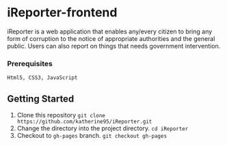 # iReporter-frontend
iReporter is a web application that enables any/every citizen to bring any form of corruption to the notice of appropriate authorities and the general public. Users can also report on things that needs government intervention.


### Prerequisites

```
Html5, CSS3, JavaScript 
```

##  Getting Started  ##

1. Clone this repository
   ```git clone https://github.com/katherine95/iReporter.git```
2. Change the directory into the project directory.
    ```cd iReporter```
3. Checkout to `gh-pages` branch.
    ```git checkout gh-pages```